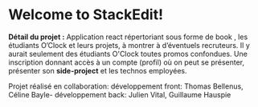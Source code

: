 # Welcome to StackEdit!

**Détail du projet :** Application react répertoriant sous forme de book , les étudiants O’Clock et leurs projets, à montrer à d’éventuels recruteurs. Il y aurait seulement des étudiants O'Clock toutes promos confondues. Une inscription donnant accès à un compte (profil) où on peut se présenter, présenter son **side-project** et les technos employées. 

Projet réalisé en collaboration:
développement front: Thomas Bellenus, Céline Bayle-
développement back: Julien Vital, Guillaume Hauspie
